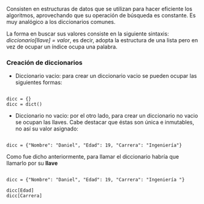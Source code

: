 
Consisten en estructuras de datos que se utilizan para hacer eficiente los algoritmos, aprovechando que su operación de búsqueda es constante. Es muy analógico a los diccionarios comunes. 

La forma en buscar sus valores consiste en la siguiente sintaxis: *diccionario[llave] = valor*, es decir, adopta la estructura de una lista pero en vez de ocupar un índice ocupa una palabra. 

### Creación de diccionarios 

- Diccionario vacio: para crear un diccionario vacio se pueden ocupar las siguientes formas: 

```jupyter

dicc = {}
dicc = dict()

```

- Diccionario no vacio:  por el otro lado, para crear un diccionario no vacio se ocupan las llaves. Cabe destacar que éstas son única e inmutables, no así su valor asignado: 

```jupyter

dicc = {"Nombre": "Daniel", "Edad": 19, "Carrera": "Ingeniería"}

```

Como fue dicho anteriormente, para llamar el diccionario habría que llamarlo por su **llave**

```jupyter

dicc = {"Nombre": "Daniel", "Edad": 19, "Carrera": "Ingeniería "}

dicc[Edad] 
dicc[Carrera]